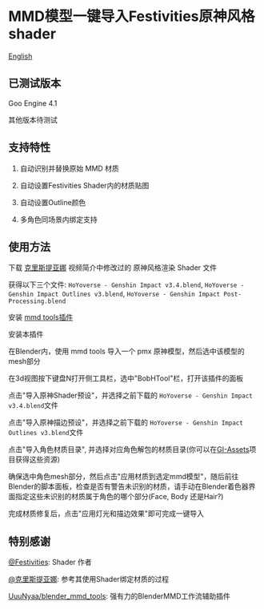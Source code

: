 # MMD模型一键导入Festivities原神风格shader

[English]()

## 已测试版本

Goo Engine 4.1

其他版本待测试

## 支持特性

1. 自动识别并替换原始 MMD 材质

2. 自动设置Festivities Shader内的材质贴图

3. 自动设置Outline颜色

4. 多角色同场景内绑定支持

## 使用方法

下载 [克里斯提亚娜](https://www.bilibili.com/video/BV1wradeKEvN/) 视频简介中修改过的 原神风格渲染 Shader 文件

获得以下三个文件: `HoYoverse - Genshin Impact v3.4.blend`, `HoYoverse - Genshin Impact Outlines v3.blend`, `HoYoverse - Genshin Impact Post-Processing.blend`

安装 [mmd tools插件](https://github.com/UuuNyaa/blender_mmd_tools)

安装本插件

在Blender内，使用 mmd tools 导入一个 pmx 原神模型，然后选中该模型的mesh部分

在3d视图按下键盘N打开侧工具栏，选中"BobHTool"栏，打开该插件的面板

点击"导入原神Shader预设"，并选择之前下载的 `HoYoverse - Genshin Impact v3.4.blend`文件

点击"导入原神描边预设"，并选择之前下载的 `HoYoverse - Genshin Impact Outlines v3.blend`文件

点击"导入角色材质目录", 并选择对应角色解包的材质目录(你可以在[GI-Assets](https://github.com/zeroruka/GI-Assets)项目获得这些资源)

确保选中角色mesh部分，然后点击"应用材质到选定mmd模型"，随后前往Blender的脚本面板，检查是否有警告未识别的材质，请手动在Blender着色器界面指定这些未识别的材质属于角色的哪个部分(Face, Body 还是Hair?)

完成材质修复后，点击"应用灯光和描边效果"即可完成一键导入

## 特别感谢

[@Festivities](https://github.com/festivities): Shader 作者

[@克里斯提亚娜](https://space.bilibili.com/322607631): 参考其使用Shader绑定材质的过程

[UuuNyaa/blender_mmd_tools](https://github.com/UuuNyaa/blender_mmd_tools): 强有力的BlenderMMD工作流辅助插件